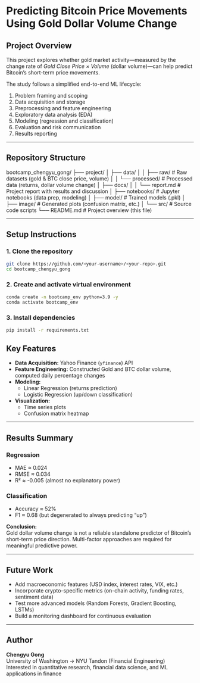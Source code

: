 # Predicting Bitcoin Price Movements Using Gold Dollar Volume Change

## Project Overview
This project explores whether gold market activity—measured by the change rate of *Gold Close Price × Volume* (dollar volume)—can help predict Bitcoin’s short-term price movements.  

The study follows a simplified end-to-end ML lifecycle:
1. Problem framing and scoping  
2. Data acquisition and storage  
3. Preprocessing and feature engineering  
4. Exploratory data analysis (EDA)  
5. Modeling (regression and classification)  
6. Evaluation and risk communication  
7. Results reporting  

---

## Repository Structure
bootcamp_chengyu_gong/
├── project/
│ ├── data/
│ │ ├── raw/ # Raw datasets (gold & BTC close price, volume)
│ │ └── processed/ # Processed data (returns, dollar volume change)
│ ├── docs/
│ │ └── report.md # Project report with results and discussion
│ ├── notebooks/ # Jupyter notebooks (data prep, modeling)
│ ├── model/ # Trained models (.pkl)
│ ├── image/ # Generated plots (confusion matrix, etc.)
│ └── src/ # Source code scripts
└── README.md # Project overview (this file)


---

## Setup Instructions
### 1. Clone the repository
```bash
git clone https://github.com/<your-username>/<your-repo>.git
cd bootcamp_chengyu_gong
```

### 2. Create and activate virtual environment
```bash
conda create -n bootcamp_env python=3.9 -y
conda activate bootcamp_env
```

### 3. Install dependencies
```bash
pip install -r requirements.txt
```

## Key Features
- **Data Acquisition:** Yahoo Finance (`yfinance`) API  
- **Feature Engineering:** Constructed Gold and BTC dollar volume, computed daily percentage changes  
- **Modeling:**  
  - Linear Regression (returns prediction)  
  - Logistic Regression (up/down classification)  
- **Visualization:**  
  - Time series plots  
  - Confusion matrix heatmap  

---

## Results Summary
### Regression
- MAE ≈ 0.024  
- RMSE ≈ 0.034  
- R² ≈ -0.005 (almost no explanatory power)  

### Classification
- Accuracy ≈ 52%  
- F1 ≈ 0.68 (but degenerated to always predicting “up”)  

**Conclusion:**  
Gold dollar volume change is not a reliable standalone predictor of Bitcoin’s short-term price direction. Multi-factor approaches are required for meaningful predictive power.  

---

## Future Work
- Add macroeconomic features (USD index, interest rates, VIX, etc.)  
- Incorporate crypto-specific metrics (on-chain activity, funding rates, sentiment data)  
- Test more advanced models (Random Forests, Gradient Boosting, LSTMs)  
- Build a monitoring dashboard for continuous evaluation  

---

## Author
**Chengyu Gong**  
University of Washington → NYU Tandon (Financial Engineering)  
Interested in quantitative research, financial data science, and ML applications in finance  

